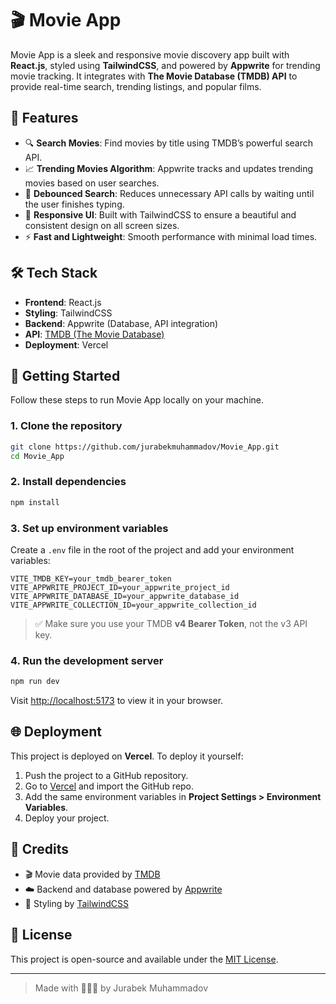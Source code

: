 # 🎬 Movie App

Movie App is a sleek and responsive movie discovery app built with **React.js**, styled using **TailwindCSS**, and powered by **Appwrite** for trending movie tracking. It integrates with **The Movie Database (TMDB) API** to provide real-time search, trending listings, and popular films.

## 🌟 Features

- 🔍 **Search Movies**: Find movies by title using TMDB’s powerful search API.
- 📈 **Trending Movies Algorithm**: Appwrite tracks and updates trending movies based on user searches.
- 🧠 **Debounced Search**: Reduces unnecessary API calls by waiting until the user finishes typing.
- 🎨 **Responsive UI**: Built with TailwindCSS to ensure a beautiful and consistent design on all screen sizes.
- ⚡ **Fast and Lightweight**: Smooth performance with minimal load times.

## 🛠️ Tech Stack

- **Frontend**: React.js
- **Styling**: TailwindCSS
- **Backend**: Appwrite (Database, API integration)
- **API**: [TMDB (The Movie Database)](https://www.themoviedb.org/)
- **Deployment**: Vercel

## 🚀 Getting Started

Follow these steps to run Movie App locally on your machine.

### 1. Clone the repository

```bash
git clone https://github.com/jurabekmuhammadov/Movie_App.git
cd Movie_App
```

### 2. Install dependencies

```bash
npm install
```

### 3. Set up environment variables

Create a `.env` file in the root of the project and add your environment variables:

```env
VITE_TMDB_KEY=your_tmdb_bearer_token
VITE_APPWRITE_PROJECT_ID=your_appwrite_project_id
VITE_APPWRITE_DATABASE_ID=your_appwrite_database_id
VITE_APPWRITE_COLLECTION_ID=your_appwrite_collection_id
```

> ✅ Make sure you use your TMDB **v4 Bearer Token**, not the v3 API key.

### 4. Run the development server

```bash
npm run dev
```

Visit [http://localhost:5173](http://localhost:5173) to view it in your browser.

## 🌐 Deployment

This project is deployed on **Vercel**. To deploy it yourself:

1. Push the project to a GitHub repository.
2. Go to [Vercel](https://vercel.com) and import the GitHub repo.
3. Add the same environment variables in **Project Settings > Environment Variables**.
4. Deploy your project.

## 🧠 Credits

- 🎬 Movie data provided by [TMDB](https://www.themoviedb.org/)
- ☁️ Backend and database powered by [Appwrite](https://appwrite.io/)
- 💄 Styling by [TailwindCSS](https://tailwindcss.com/)

## 📄 License

This project is open-source and available under the [MIT License](LICENSE).

---

> Made with 👨🏻‍💻 by Jurabek Muhammadov
